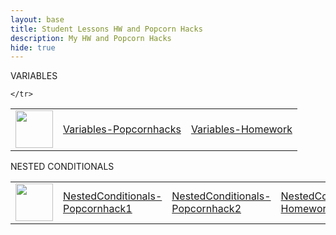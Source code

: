```yaml
---
layout: base
title: Student Lessons HW and Popcorn Hacks 
description: My HW and Popcorn Hacks
hide: true
---
```

VARIABLES

<table>
    <tr>
        <td><img src="{{site.baseurl}}//images/logo.png" height="60" title="Frontend" alt=""></td>
        <td><a href="{{site.baseurl}}/csse/lessons/variables/popcornHack">Variables-Popcornhacks</a></td>
        <td><a href="{{site.baseurl}}/csse/lessons/variables/homework">Variables-Homework</a></td>
        
    </tr>
</table>

NESTED CONDITIONALS

<table>
    <tr>
        <td><img src="{{site.baseurl}}//images/logo.png" height="60" title="Frontend" alt=""></td>
        <td><a href="{{site.baseurl}}/csse/lessons/nestedconditionals/popcornHack1">NestedConditionals-Popcornhack1</a></td>
        <td><a href="{{site.baseurl}}/csse/lessons/nestedconditionals/popcornHack2">NestedConditionals-Popcornhack2</a></td>
        <td><a href="{{site.baseurl}}/csse/lessons/nestedconditionals/homework">NestedConditionals-Homework</a></td>
    </tr>
</table>